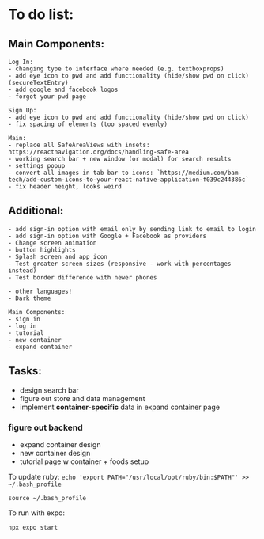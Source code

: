 # To do list:

## Main Components:

    Log In:
    - changing type to interface where needed (e.g. textboxprops)
    - add eye icon to pwd and add functionality (hide/show pwd on click) (secureTextEntry)
    - add google and facebook logos
    - forgot your pwd page

    Sign Up:
    - add eye icon to pwd and add functionality (hide/show pwd on click)
    - fix spacing of elements (too spaced evenly)

    Main:
    - replace all SafeAreaViews with insets: https://reactnavigation.org/docs/handling-safe-area
    - working search bar + new window (or modal) for search results
    - settings popup
    - convert all images in tab bar to icons: `https://medium.com/bam-tech/add-custom-icons-to-your-react-native-application-f039c244386c`
    - fix header height, looks weird

## Additional:

    - add sign-in option with email only by sending link to email to login
    - add sign-in option with Google + Facebook as providers
    - Change screen animation
    - button highlights
    - Splash screen and app icon
    - Test greater screen sizes (responsive - work with percentages instead)
    - Test border difference with newer phones

    - other languages!
    - Dark theme

    Main Components:
    - sign in
    - log in
    - tutorial
    - new container
    - expand container
    



## Tasks:
- design search bar
- figure out store and data management
- implement **container-specific** data in expand container page

### figure out backend

- expand container design
- new container design
- tutorial page w container + foods setup




To update ruby:
`echo 'export PATH="/usr/local/opt/ruby/bin:$PATH"' >> ~/.bash_profile`

`source ~/.bash_profile`

To run with expo:

`npx expo start`

<!-- no bundle URL present: 

`npm start` in refresh dir

on separate terminal run:
`npm run ios -- --simulator="iPhone SE (3rd generation)"` -->
